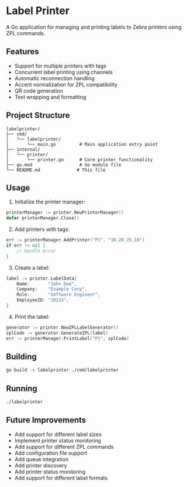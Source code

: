 # Label Printer

A Go application for managing and printing labels to Zebra printers using ZPL commands.

## Features

- Support for multiple printers with tags
- Concurrent label printing using channels
- Automatic reconnection handling
- Accent normalization for ZPL compatibility
- QR code generation
- Text wrapping and formatting

## Project Structure

```
labelprinter/
├── cmd/
│   └── labelprinter/
│       └── main.go         # Main application entry point
├── internal/
│   └── printer/
│       └── printer.go      # Core printer functionality
├── go.mod                  # Go module file
└── README.md              # This file
```

## Usage

1. Initialize the printer manager:

```go
printerManager := printer.NewPrinterManager()
defer printerManager.Close()
```

2. Add printers with tags:

```go
err := printerManager.AddPrinter("P1", "10.20.25.10")
if err != nil {
    // Handle error
}
```

3. Create a label:

```go
label := printer.LabelData{
    Name:       "John Doe",
    Company:    "Example Corp",
    Role:       "Software Engineer",
    EmployeeID: "JD123",
}
```

4. Print the label:

```go
generator := printer.NewZPLLabelGenerator()
zplCode := generator.GenerateZPL(label)
err := printerManager.PrintLabel("P1", zplCode)
```

## Building

```bash
go build -o labelprinter ./cmd/labelprinter
```

## Running

```bash
./labelprinter
```

## Future Improvements

- Add support for different label sizes
- Implement printer status monitoring
- Add support for different ZPL commands
- Add configuration file support
- Add queue integration
- Add printer discovery
- Add printer status monitoring
- Add support for different label formats
